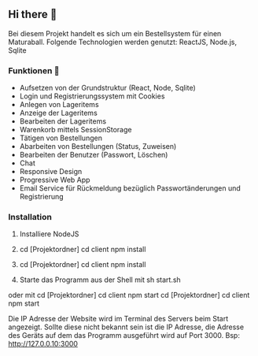 ## Hi there 👋

Bei diesem Projekt handelt es sich um ein Bestellsystem für einen Maturaball.
Folgende Technologien werden genutzt: ReactJS, Node.js, Sqlite

### Funktionen 🏅

- Aufsetzen von der Grundstruktur (React, Node, Sqlite)
- Login und Registrierungssystem mit Cookies
- Anlegen von Lageritems
- Anzeige der Lageritems
- Bearbeiten der Lageritems
- Warenkorb mittels SessionStorage
- Tätigen von Bestellungen
- Abarbeiten von Bestellungen (Status, Zuweisen)
- Bearbeiten der Benutzer (Passwort, Löschen)
- Chat
- Responsive Design
- Progressive Web App
- Email Service für Rückmeldung bezüglich Passwortänderungen und Registrierung

### Installation

1) Installiere NodeJS
2)
    cd [Projektordner]
    cd client
    npm install

3)
    cd [Projektordner]
    cd client
    npm install

4) Starte das Programm aus der Shell mit
    sh start.sh

oder mit
    cd [Projektordner]
    cd client
    npm start
    cd [Projektordner]
    cd client
    npm start

Die IP Adresse der Website wird im Terminal des Servers beim Start angezeigt.
Sollte diese nicht bekannt sein ist die IP Adresse, die Adresse des Geräts auf dem das Programm ausgeführt wird auf Port 3000.
Bsp: http://127.0.0.10:3000
